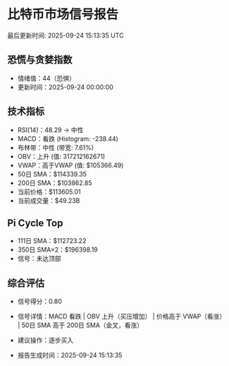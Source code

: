 # 比特币市场信号报告

最后更新时间: 2025-09-24 15:13:35 UTC

## 恐慌与贪婪指数
- 情绪值：44（恐惧）
- 更新时间：2025-09-24 00:00:00

## 技术指标
- RSI(14)：48.29 → 中性
- MACD：看跌 (Histogram: -238.44)
- 布林带：中性 (带宽: 7.61%)
- OBV：上升 (值: 317212162671)
- VWAP：高于VWAP (值: $105366.49)
- 50日 SMA：$114339.35
- 200日 SMA：$103862.85
- 当前价格：$113605.01
- 当前成交量：$49.23B

## Pi Cycle Top
- 111日 SMA：$112723.22
- 350日 SMA×2：$196398.19
- 信号：未达顶部

## 综合评估
- 信号得分：0.80
- 信号详情：MACD 看跌 | OBV 上升（买压增加） | 价格高于 VWAP（看涨） | 50日 SMA 高于 200日 SMA（金叉，看涨）
- 建议操作：逐步买入

- 报告生成时间：2025-09-24 15:13:35